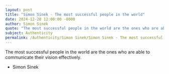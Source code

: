 ```yaml
---
layout: post
title: "Simon Sinek - The most successful people in the world"
date: 2024-12-28 12:00:00 -0000
author: Simon Sinek
quote: "The most successful people in the world are the ones who are able to communicate their vision effectively."
subject: Authenticity
permalink: /Authenticity/Simon Sinek/Simon Sinek - The most successful people in the world
---
```


The most successful people in the world are the ones who are able to communicate their vision effectively.

- Simon Sinek
